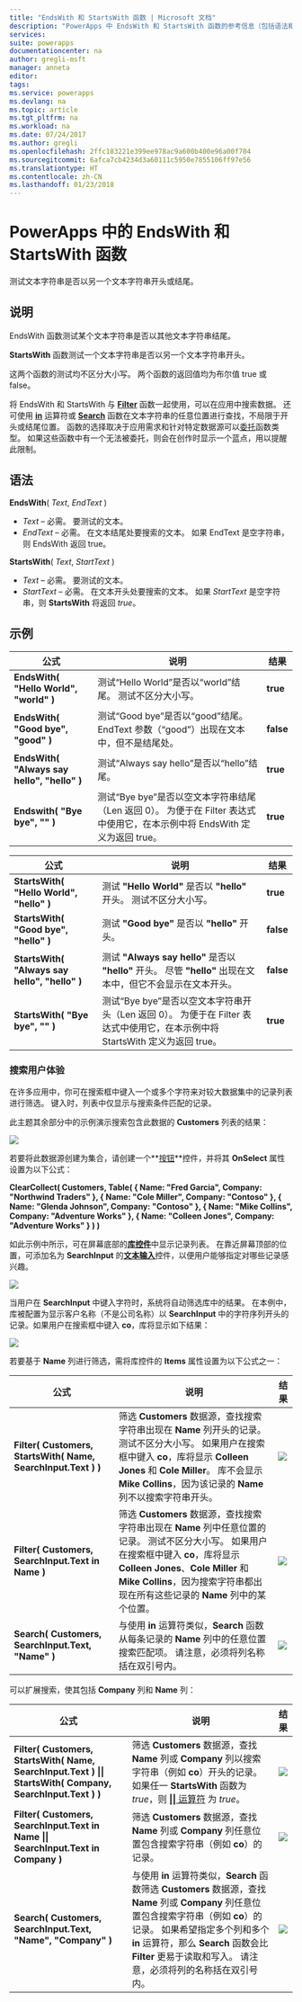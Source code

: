 ```yaml
---
title: "EndsWith 和 StartsWith 函数 | Microsoft 文档"
description: "PowerApps 中 EndsWith 和 StartsWith 函数的参考信息（包括语法和示例）"
services: 
suite: powerapps
documentationcenter: na
author: gregli-msft
manager: anneta
editor: 
tags: 
ms.service: powerapps
ms.devlang: na
ms.topic: article
ms.tgt_pltfrm: na
ms.workload: na
ms.date: 07/24/2017
ms.author: gregli
ms.openlocfilehash: 2ffc183221e399ee978ac9a600b400e96a00f704
ms.sourcegitcommit: 6afca7cb4234d3a60111c5950e7855106ff97e56
ms.translationtype: HT
ms.contentlocale: zh-CN
ms.lasthandoff: 01/23/2018
---
```

# <a name="endswith-and-startswith-functions-in-powerapps"></a>PowerApps 中的 EndsWith 和 StartsWith 函数
测试文本字符串是否以另一个文本字符串开头或结尾。

## <a name="description"></a>说明
EndsWith 函数测试某个文本字符串是否以其他文本字符串结尾。

**StartsWith** 函数测试一个文本字符串是否以另一个文本字符串开头。    

这两个函数的测试均不区分大小写。  两个函数的返回值均为布尔值 true 或 false。  

将 EndsWith 和 StartsWith 与 **[Filter](function-filter-lookup.md)** 函数一起使用，可以在应用中搜索数据。 还可使用 **[in](operators.md#in-and-exactin-operators)** 运算符或 **[Search](function-filter-lookup.md)** 函数在文本字符串的任意位置进行查找，不局限于开头或结尾位置。  函数的选择取决于应用需求和针对特定数据源可以[委托](../delegation-overview.md)函数类型。  如果这些函数中有一个无法被委托，则会在创作时显示一个蓝点，用以提醒此限制。

## <a name="syntax"></a>语法
**EndsWith**( *Text*, *EndText* )

* *Text* – 必需。  要测试的文本。
* *EndText* – 必需。  在文本结尾处要搜索的文本。  如果 EndText 是空字符串，则 EndsWith 返回 true。

**StartsWith**( *Text*, *StartText* )

* *Text* – 必需。  要测试的文本。
* *StartText* – 必需。  在文本开头处要搜索的文本。  如果 *StartText* 是空字符串，则 **StartsWith** 将返回 *true*。

## <a name="examples"></a>示例
| 公式 | 说明 | 结果 |
| --- | --- | --- |
| **EndsWith( "Hello World", "world" )** |测试“Hello World”是否以“world”结尾。  测试不区分大小写。 |**true** |
| **EndsWith( "Good bye", "good" )** |测试“Good bye”是否以“good”结尾。  EndText 参数（“good”）出现在文本中，但不是结尾处。 |**false** |
| **EndsWith( "Always say hello", "hello" )** |测试“Always say hello”是否以“hello”结尾。 |**true** |
| **Endswith( "Bye bye", "" )** |测试“Bye bye”是否以空文本字符串结尾（Len 返回 0）。  为便于在 Filter 表达式中使用它，在本示例中将 EndsWith 定义为返回 true。 |**true** |

| 公式 | 说明 | 结果 |
| --- | --- | --- |
| **StartsWith( "Hello World", "hello" )** |测试 **"Hello World"** 是否以 **"hello"** 开头。  测试不区分大小写。 |**true** |
| **StartsWith( "Good bye", "hello" )** |测试 **"Good bye"** 是否以 **"hello"** 开头。 |**false** |
| **StartsWith( "Always say hello", "hello" )** |测试 **"Always say hello"** 是否以 **"hello"** 开头。  尽管 **"hello"** 出现在文本中，但它不会显示在文本开头。 |**false** |
| **StartsWith( "Bye bye", "" )** |测试“Bye bye”是否以空文本字符串开头（Len 返回 0）。  为便于在 Filter 表达式中使用它，在本示例中将 StartsWith 定义为返回 true。 |**true** |

### <a name="search-user-experience"></a>搜索用户体验
在许多应用中，你可在搜索框中键入一个或多个字符来对较大数据集中的记录列表进行筛选。 键入时，列表中仅显示与搜索条件匹配的记录。

此主题其余部分中的示例演示搜索包含此数据的 **Customers** 列表的结果：

![](media/function-startswith/customers.png)

若要将此数据源创建为集合，请创建一个**[按钮](../controls/control-button.md)**控件，并将其 **OnSelect** 属性设置为以下公式：

**ClearCollect( Customers, Table( { Name: "Fred Garcia", Company: "Northwind Traders" }, { Name: "Cole Miller", Company: "Contoso" }, { Name: "Glenda Johnson", Company: "Contoso" }, { Name: "Mike Collins", Company: "Adventure Works" }, { Name: "Colleen Jones", Company: "Adventure Works" } ) )**

如此示例中所示，可在屏幕底部的[**库控件**](../controls/control-gallery.md)中显示记录列表。 在靠近屏幕顶部的位置，可添加名为 **SearchInput** 的[**文本输入**](../controls/control-text-input.md)控件，以便用户能够指定对哪些记录感兴趣。

![](media/function-startswith/customers-ux-unfiltered.png)

当用户在 **SearchInput** 中键入字符时，系统将自动筛选库中的结果。 在本例中，库被配置为显示客户名称（不是公司名称）以 **SearchInput** 中的字符序列开头的记录。如果用户在搜索框中键入 **co**，库将显示如下结果：

![](media/function-startswith/customers-ux-startswith-co.png)

若要基于 **Name** 列进行筛选，需将库控件的 **Items** 属性设置为以下公式之一：

| 公式 | 说明 | 结果 |
| --- | --- | --- |
| **Filter( Customers, StartsWith( Name, SearchInput.Text ) )** |筛选 **Customers** 数据源，查找搜索字符串出现在 **Name** 列开头的记录。 测试不区分大小写。 如果用户在搜索框中键入 **co**，库将显示 **Colleen Jones** 和 **Cole Miller**。 库不会显示 **Mike Collins**，因为该记录的 **Name** 列不以搜索字符串开头。 |<style> img { max-width: none } </style> ![](media/function-startswith/customers-name-co-startswith.png) |
| **Filter( Customers, SearchInput.Text in Name )** |筛选 **Customers** 数据源，查找搜索字符串出现在 **Name** 列中任意位置的记录。 测试不区分大小写。 如果用户在搜索框中键入 **co**，库将显示 **Colleen Jones**、**Cole Miller** 和 **Mike Collins**，因为搜索字符串都出现在所有这些记录的 **Name** 列中的某个位置。 |<style> img { max-width: none } </style> ![](media/function-startswith/customers-name-co-contains.png) |
| **Search( Customers, SearchInput.Text, "Name" )** |与使用 **in** 运算符类似，**Search** 函数从每条记录的 **Name** 列中的任意位置搜索匹配项。 请注意，必须将列名称括在双引号内。 |<style> img { max-width: none } </style> ![](media/function-startswith/customers-name-co-contains.png) |

可以扩展搜索，使其包括 **Company** 列和 **Name** 列：

| 公式 | 说明 | 结果 |
| --- | --- | --- |
| **Filter( Customers, StartsWith( Name, SearchInput.Text ) &#124;&#124; StartsWith( Company, SearchInput.Text ) )** |筛选 **Customers** 数据源，查找 **Name** 列或 **Company** 列以搜索字符串（例如 **co**）开头的记录。  如果任一 **StartsWith** 函数为 *true*，则 [**&#124;&#124;** 运算符](operators.md) 为 *true*。 |<style> img { max-width: none } </style> ![](media/function-startswith/customers-all-co-startswith.png) |
| **Filter( Customers, SearchInput.Text in Name &#124;&#124; SearchInput.Text in Company )** |筛选 **Customers** 数据源，查找 **Name** 列或 **Company** 列任意位置包含搜索字符串（例如 **co**）的记录。 |<style> img { max-width: none } </style> ![](media/function-startswith/customers-all-co-contains.png) |
| **Search( Customers, SearchInput.Text, "Name", "Company" )** |与使用 **in** 运算符类似，**Search** 函数筛选 **Customers** 数据源，查找 **Name** 列或 **Company** 列任意位置包含搜索字符串（例如 **co**）的记录。 如果希望指定多个列和多个 **in** 运算符，那么 **Search** 函数会比 **Filter** 更易于读取和写入。 请注意，必须将列的名称括在双引号内。 |<style> img { max-width: none } </style> ![](media/function-startswith/customers-all-co-contains.png) |

